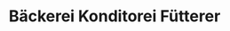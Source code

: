 ---
title: "Bäckerei Konditorei Fütterer"
url: /waldkirch/baeckerei-konditorei-fuetterer/
shop: Bäckerei
---